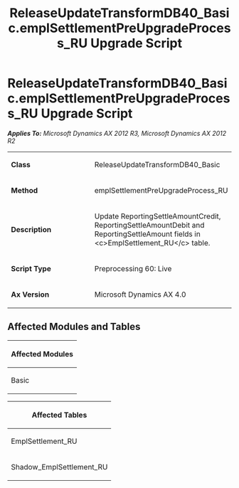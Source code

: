 ﻿---
title: ReleaseUpdateTransformDB40_Basic.emplSettlementPreUpgradeProcess_RU Upgrade Script
TOCTitle: ReleaseUpdateTransformDB40_Basic.emplSettlementPreUpgradeProcess_RU Upgrade Script
ms:assetid: d0b75354-1945-2b7d-3d3a-0761ab30ec72
ms:mtpsurl: https://msdn.microsoft.com/en-us/library/JJ686931(v=AX.60)
ms:contentKeyID: 49711381
ms.date: 05/18/2015
mtps_version: v=AX.60
---

# ReleaseUpdateTransformDB40\_Basic.emplSettlementPreUpgradeProcess\_RU Upgrade Script 


_**Applies To:** Microsoft Dynamics AX 2012 R3, Microsoft Dynamics AX 2012 R2_

<table>
<colgroup>
<col style="width: 50%" />
<col style="width: 50%" />
</colgroup>
<tbody>
<tr class="odd">
<td><p><strong>Class</strong></p></td>
<td><p>ReleaseUpdateTransformDB40_Basic</p></td>
</tr>
<tr class="even">
<td><p><strong>Method</strong></p></td>
<td><p>emplSettlementPreUpgradeProcess_RU</p></td>
</tr>
<tr class="odd">
<td><p><strong>Description</strong></p></td>
<td><p>Update ReportingSettleAmountCredit, ReportingSettleAmountDebit and ReportingSettleAmount fields in &lt;c&gt;EmplSettlement_RU&lt;/c&gt; table.</p></td>
</tr>
<tr class="even">
<td><p><strong>Script Type</strong></p></td>
<td><p>Preprocessing 60: Live</p></td>
</tr>
<tr class="odd">
<td><p><strong>Ax Version</strong></p></td>
<td><p>Microsoft Dynamics AX 4.0</p></td>
</tr>
</tbody>
</table>


## Affected Modules and Tables

<table>
<colgroup>
<col style="width: 100%" />
</colgroup>
<thead>
<tr class="header">
<th><p>Affected Modules</p></th>
</tr>
</thead>
<tbody>
<tr class="odd">
<td><p>Basic</p></td>
</tr>
</tbody>
</table>


<table>
<colgroup>
<col style="width: 100%" />
</colgroup>
<thead>
<tr class="header">
<th><p>Affected Tables</p></th>
</tr>
</thead>
<tbody>
<tr class="odd">
<td><p>EmplSettlement_RU</p></td>
</tr>
<tr class="even">
<td><p>Shadow_EmplSettlement_RU</p></td>
</tr>
</tbody>
</table>

  


